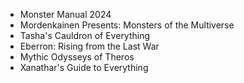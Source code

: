 - Monster Manual 2024
- Mordenkainen Presents: Monsters of the Multiverse
- Tasha's Cauldron of Everything
- Eberron: Rising from the Last War
- Mythic Odysseys of Theros
- Xanathar's Guide to Everything